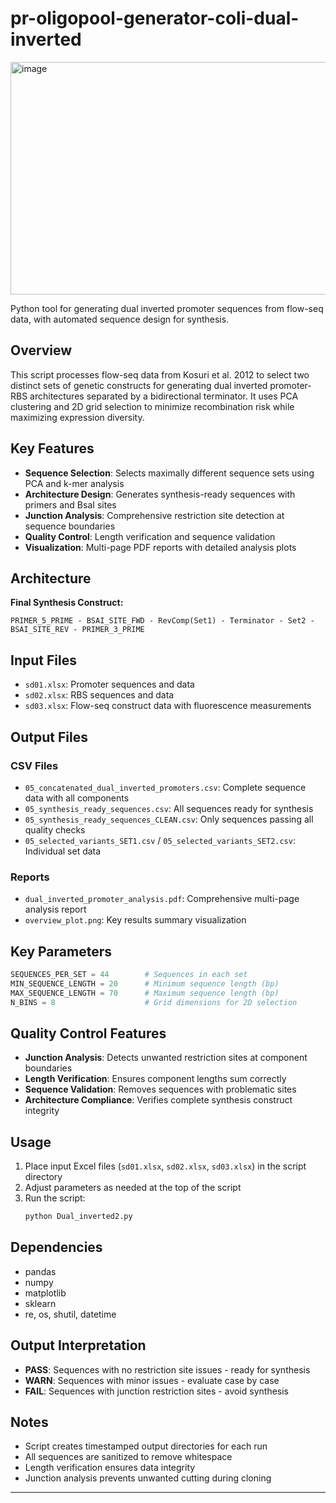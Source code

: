 # pr-oligopool-generator-coli-dual-inverted

<img width="940" height="372" alt="image" src="https://github.com/user-attachments/assets/4cb986d5-21aa-4709-a1e8-7181cda1b147" />


Python tool for generating dual inverted promoter sequences from flow-seq data, with automated sequence design for synthesis.


## Overview

This script processes flow-seq data from Kosuri et al. 2012 to select two distinct sets of genetic constructs for generating dual inverted promoter-RBS architectures separated by a bidirectional terminator. It uses PCA clustering and 2D grid selection to minimize recombination risk while maximizing expression diversity.

## Key Features

- **Sequence Selection**: Selects maximally different sequence sets using PCA and k-mer analysis
- **Architecture Design**: Generates synthesis-ready sequences with primers and BsaI sites
- **Junction Analysis**: Comprehensive restriction site detection at sequence boundaries
- **Quality Control**: Length verification and sequence validation
- **Visualization**: Multi-page PDF reports with detailed analysis plots

## Architecture

**Final Synthesis Construct:**
```
PRIMER_5_PRIME - BSAI_SITE_FWD - RevComp(Set1) - Terminator - Set2 - BSAI_SITE_REV - PRIMER_3_PRIME
```

## Input Files

- `sd01.xlsx`: Promoter sequences and data
- `sd02.xlsx`: RBS sequences and data  
- `sd03.xlsx`: Flow-seq construct data with fluorescence measurements

## Output Files

### CSV Files
- `05_concatenated_dual_inverted_promoters.csv`: Complete sequence data with all components
- `05_synthesis_ready_sequences.csv`: All sequences ready for synthesis
- `05_synthesis_ready_sequences_CLEAN.csv`: Only sequences passing all quality checks
- `05_selected_variants_SET1.csv` / `05_selected_variants_SET2.csv`: Individual set data

### Reports
- `dual_inverted_promoter_analysis.pdf`: Comprehensive multi-page analysis report
- `overview_plot.png`: Key results summary visualization

## Key Parameters

```python
SEQUENCES_PER_SET = 44        # Sequences in each set
MIN_SEQUENCE_LENGTH = 20      # Minimum sequence length (bp)
MAX_SEQUENCE_LENGTH = 70      # Maximum sequence length (bp)
N_BINS = 8                    # Grid dimensions for 2D selection
```

## Quality Control Features

- **Junction Analysis**: Detects unwanted restriction sites at component boundaries
- **Length Verification**: Ensures component lengths sum correctly
- **Sequence Validation**: Removes sequences with problematic sites
- **Architecture Compliance**: Verifies complete synthesis construct integrity

## Usage

1. Place input Excel files (`sd01.xlsx`, `sd02.xlsx`, `sd03.xlsx`) in the script directory
2. Adjust parameters as needed at the top of the script
3. Run the script:
   ```bash
   python Dual_inverted2.py
   ```

## Dependencies

- pandas
- numpy
- matplotlib
- sklearn
- re, os, shutil, datetime

## Output Interpretation

- **PASS**: Sequences with no restriction site issues - ready for synthesis
- **WARN**: Sequences with minor issues - evaluate case by case
- **FAIL**: Sequences with junction restriction sites - avoid synthesis

## Notes

- Script creates timestamped output directories for each run
- All sequences are sanitized to remove whitespace
- Length verification ensures data integrity
- Junction analysis prevents unwanted cutting during cloning

---



